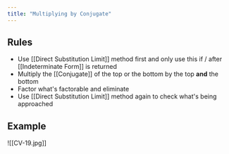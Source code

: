 ```yaml
---
title: "Multiplying by Conjugate"
---
```

## Rules
- Use [[Direct Substitution Limit]] method first and only use this if / after [[Indeterminate Form]] is returned
- Multiply the [[Conjugate]] of the top or the bottom by the top **and** the bottom
- Factor what's factorable and eliminate
- Use [[Direct Substitution Limit]] method again to check what's being approached

## Example

![[CV-19.jpg]]

